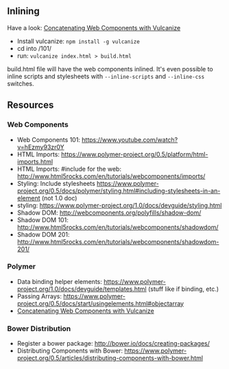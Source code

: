## Inlining
Have a look: [Concatenating Web Components with Vulcanize](https://www.polymer-project.org/0.5/articles/concatenating-web-components.html)

 - Install vulcanize: `npm install -g vulcanize`
 - cd into /101/
 - run: `vulcanize index.html > build.html`

build.html file will have the web components inlined. It's even possible to inline scripts and stylesheets with `--inline-scripts` and `--inline-css` switches.

## Resources

### Web Components

 - Web Components 101: https://www.youtube.com/watch?v=hEzmy93zr0Y 
 - HTML Imports: https://www.polymer-project.org/0.5/platform/html-imports.html 
 - HTML Imports: #include for the web: http://www.html5rocks.com/en/tutorials/webcomponents/imports/ 
 - Styling: Include stylesheets https://www.polymer-project.org/0.5/docs/polymer/styling.html#including-stylesheets-in-an-element (not 1.0 doc)
 - styling: https://www.polymer-project.org/1.0/docs/devguide/styling.html 
 - Shadow DOM: http://webcomponents.org/polyfills/shadow-dom/ 
 - Shadow DOM 101: http://www.html5rocks.com/en/tutorials/webcomponents/shadowdom/ 
 - Shadow DOM 201: http://www.html5rocks.com/en/tutorials/webcomponents/shadowdom-201/ 

### Polymer

 - Data binding helper elements: https://www.polymer-project.org/1.0/docs/devguide/templates.html (stuff like if binding, etc.)
 - Passing Arrays: https://www.polymer-project.org/0.5/docs/start/usingelements.html#objectarray
 - [Concatenating Web Components with Vulcanize](https://www.polymer-project.org/0.5/articles/concatenating-web-components.html)

### Bower Distribution
 - Register a bower package: http://bower.io/docs/creating-packages/ 
 - Distributing Components with Bower: https://www.polymer-project.org/0.5/articles/distributing-components-with-bower.html 
